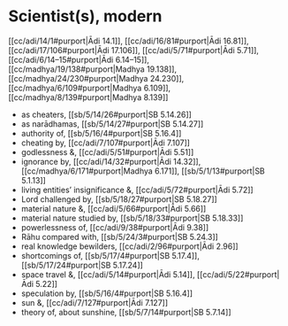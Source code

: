 # Scientist(s), modern

[[cc/adi/14/1#purport|Ādi 14.1]], [[cc/adi/16/81#purport|Ādi 16.81]], [[cc/adi/17/106#purport|Ādi 17.106]], [[cc/adi/5/71#purport|Ādi 5.71]], [[cc/adi/6/14–15#purport|Ādi 6.14–15]], [[cc/madhya/19/138#purport|Madhya 19.138]], [[cc/madhya/24/230#purport|Madhya 24.230]], [[cc/madhya/6/109#purport|Madhya 6.109]], [[cc/madhya/8/139#purport|Madhya 8.139]]

* as cheaters, [[sb/5/14/26#purport|SB 5.14.26]]
* as narādhamas, [[sb/5/14/27#purport|SB 5.14.27]]
* authority of, [[sb/5/16/4#purport|SB 5.16.4]]
* cheating by, [[cc/adi/7/107#purport|Ādi 7.107]]
* godlessness &, [[cc/adi/5/51#purport|Ādi 5.51]]
* ignorance by, [[cc/adi/14/32#purport|Ādi 14.32]], [[cc/madhya/6/171#purport|Madhya 6.171]], [[sb/5/1/13#purport|SB 5.1.13]]
* living entities’ insignificance &, [[cc/adi/5/72#purport|Ādi 5.72]]
* Lord challenged by, [[sb/5/18/27#purport|SB 5.18.27]]
* material nature &, [[cc/adi/5/66#purport|Ādi 5.66]]
* material nature studied by, [[sb/5/18/33#purport|SB 5.18.33]]
* powerlessness of, [[cc/adi/9/38#purport|Ādi 9.38]]
* Rāhu compared with, [[sb/5/24/3#purport|SB 5.24.3]]
* real knowledge bewilders, [[cc/adi/2/96#purport|Ādi 2.96]]
* shortcomings of, [[sb/5/17/4#purport|SB 5.17.4]], [[sb/5/17/24#purport|SB 5.17.24]]
* space travel &, [[cc/adi/5/14#purport|Ādi 5.14]], [[cc/adi/5/22#purport|Ādi 5.22]]
* speculation by, [[sb/5/16/4#purport|SB 5.16.4]]
* sun &, [[cc/adi/7/127#purport|Ādi 7.127]]
* theory of, about sunshine, [[sb/5/7/14#purport|SB 5.7.14]]
